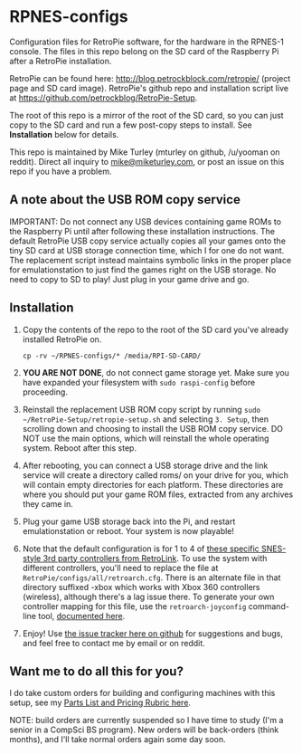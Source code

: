 RPNES-configs
=============

Configuration files for RetroPie software, for the hardware in the RPNES-1 console.  The files in this repo belong on the SD card of the Raspberry Pi after a RetroPie installation.

RetroPie can be found here: http://blog.petrockblock.com/retropie/  (project page and SD card image).  RetroPie's github repo and installation script live at https://github.com/petrockblog/RetroPie-Setup.

The root of this repo is a mirror of the root of the SD card, so you can just copy to the SD card and run a few post-copy steps to install.  See **Installation** below for details.

This repo is maintained by Mike Turley (mturley on github, /u/yooman on reddit).  Direct all inquiry to mike@miketurley.com, or post an issue on this repo if you have a problem.


A note about the USB ROM copy service
-------------------------------------

IMPORTANT: Do not connect any USB devices containing game ROMs to the Raspberry Pi until after following these installation instructions.  The default RetroPie USB copy service actually copies all your games onto the tiny SD card at USB storage connection time, which I for one do not want.  The replacement script instead maintains symbolic links in the proper place for emulationstation to just find the games right on the USB storage.  No need to copy to SD to play!  Just plug in your game drive and go.


Installation
------------

1. Copy the contents of the repo to the root of the SD card you've already installed RetroPie on.

    `cp -rv ~/RPNES-configs/* /media/RPI-SD-CARD/`

2. **YOU ARE NOT DONE**, do not connect game storage yet.  Make sure you have expanded your filesystem with `sudo raspi-config` before proceeding.

3. Reinstall the replacement USB ROM copy script by running `sudo ~/RetroPie-Setup/retropie-setup.sh` and selecting `3. Setup`, then scrolling down and choosing to install the USB ROM copy service.  DO NOT use the main options, which will reinstall the whole operating system.  Reboot after this step.

4. After rebooting, you can connect a USB storage drive and the link service will create a directory called roms/ on your drive for you, which will contain empty directories for each platform.  These directories are where you should put your game ROM files, extracted from any archives they came in.

5. Plug your game USB storage back into the Pi, and restart emulationstation or reboot.  Your system is now playable!

6. Note that the default configuration is for 1 to 4 of [these specific SNES-style 3rd party controllers from RetroLink](http://www.lukiegames.com/New-SNES-Retro-PC-USB-Controller_p_11155.html).  To use the system with different controllers, you'll need to replace the file at `RetroPie/configs/all/retroarch.cfg`.  There is an alternate file in that directory suffixed -xbox which works with Xbox 360 controllers (wireless), although there's a lag issue there.  To generate your own controller mapping for this file, use the `retroarch-joyconfig` command-line tool, [documented here](https://github.com/petrockblog/RetroPie-Setup/wiki/Is-there-another-way-to-set-up-the-gamepad-for-use,-e.g.,-withing-the-snes-emulator%3F).

7. Enjoy!  Use [the issue tracker here on github](https://github.com/mturley/RPNES-configs/issues) for suggestions and bugs, and feel free to contact me by email or on reddit.


Want me to do all this for you?
-------------------------------

I do take custom orders for building and configuring machines with this setup, see my [Parts List and Pricing Rubric here](https://docs.google.com/document/d/1rLLHG-VLm9iHEIwyDLYxpoxHrP2LZxCx-SFpLb31xx0/edit).

NOTE: build orders are currently suspended so I have time to study (I'm a senior in a CompSci BS program).  New orders will be back-orders (think months), and I'll take normal orders again some day soon.
